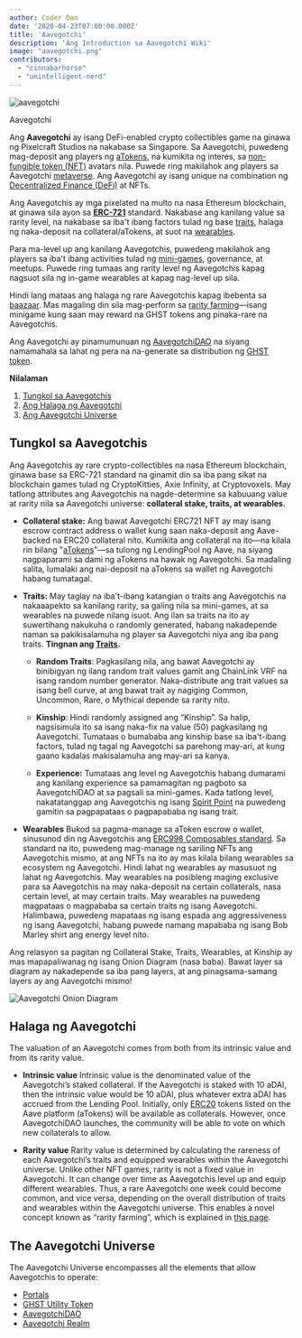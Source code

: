 ```yaml
---
author: Coder Dan
date: '2020-04-23T07:00:00.000Z'
title: 'Aavegotchi'
description: 'Ang Introduction sa Aavegotchi Wiki'
image: "aavegotchi.png"
contributors:
  - "cinnabarhorse"
  - "unintelligent-nerd"
---
```


<div class="headerImageContainer">
<img class="headerImage" src="/aavegotchi.png" alt="aavegotchi" />
<p class="headerImageText">Aavegotchi</p>
</div>

Ang **Aavegotchi** ay isang DeFi-enabled crypto collectibles game na ginawa ng Pixelcraft Studios na nakabase sa Singapore. Sa Aavegotchi, puwedeng mag-deposit ang players ng [aTokens](/atokens), na kumikita ng interes, sa [non-fungible token (NFT)](/glossary#non-fungible-token) avatars nila. Puwede ring makilahok ang players sa Aavegotchi [metaverse](/metaverse). Ang Aavegotchi ay isang unique na combination ng [Decentralized Finance (DeFi)](/glossary#defi-101) at NFTs.

Ang Aavegotchis ay mga pixelated na multo na nasa Ethereum blockchain, at ginawa sila ayon sa [**ERC-721**](/glossary#erc-721) standard. Nakabase ang kanilang value sa rarity level, na nakabase sa iba't ibang factors tulad ng base [traits](/traits), halaga ng naka-deposit na collateral/aTokens, at suot na [wearables](/wearables).

Para ma-level up ang kanilang Aavegotchis, puwedeng makilahok ang players sa iba't ibang activities tulad ng [mini-games](/minigames), governance, at meetups. Puwede ring tumaas ang rarity level ng Aavegotchis kapag nagsuot sila ng in-game wearables at kapag nag-level up sila.

Hindi lang mataas ang halaga ng rare Aavegotchis kapag ibebenta sa [baazaar](/baazaar). Mas magaling din sila mag-perform sa [rarity farming](/rarity-farming)—isang minigame kung saan may reward na GHST tokens ang pinaka-rare na Aavegotchis.

Ang Aavegotchi ay pinamumunuan ng [AavegotchiDAO](/dao) na siyang namamahala sa lahat ng pera na na-generate sa distribution ng [GHST token](/ghst).

<div class="contentsBox">

**Nilalaman**

<ol>
<li><a href=#about-aavegotchis>Tungkol sa Aavegotchis</a></li>
<li><a href=#aavegotchi-value>Ang Halaga ng Aavegotchi</a></li>
<li><a href=#the-aavegotchi-universe>Ang Aavegotchi Universe</a></li>
</ol>

</div>

## Tungkol sa Aavegotchis
Ang Aavegotchis ay rare crypto-collectibles na nasa Ethereum blockchain, ginawa base sa ERC-721 standard na ginamit din sa iba pang sikat na blockchain games tulad ng CryptoKitties, Axie Infinity, at Cryptovoxels. May tatlong attributes ang Aavegotchis na nagde-determine sa kabuuang value at rarity nila sa Aavegotchi universe: **collateral stake, traits, at wearables.**

*  **Collateral stake:** Ang bawat Aavegotchi ERC721 NFT ay may isang escrow contract address o wallet kung saan naka-deposit ang Aave-backed na ERC20 collateral nito. Kumikita ang collateral na ito—na kilala rin bilang "[aTokens](/atokens)"—sa tulong ng LendingPool ng Aave, na siyang nagpaparami sa dami ng aTokens na hawak ng Aavegotchi. Sa madaling salita, lumalaki ang nai-deposit na aTokens sa wallet ng Aavegotchi habang tumatagal.


*  **Traits:** May taglay na iba't-ibang katangian o traits ang Aavegotchis na nakaaapekto sa kanilang rarity, sa galing nila sa mini-games, at sa wearables na puwede nilang isuot. Ang ilan sa traits na ito ay suwertihang nakukuha o randomly generated, habang nakadepende naman sa pakikisalamuha ng player sa Aavegotchi niya ang iba pang traits. **Tingnan ang [Traits](/traits).**

    * **Random Traits**: Pagkasilang nila, ang bawat Aavegotchi ay binibigyan ng ilang random trait values gamit ang ChainLink VRF na isang random number generator. Naka-distribute ang trait values sa isang bell curve, at ang bawat trait ay nagiging Common, Uncommon, Rare, o Mythical depende sa rarity nito.

    *  **Kinship**: Hindi randomly assigned ang “Kinship”. Sa halip, nagsisimula ito sa isang naka-fix na value (50) pagkasilang ng Aavegotchi. Tumataas o bumababa ang kinship base sa iba't-ibang factors, tulad ng tagal ng Aavegotchi sa parehong may-ari, at kung gaano kadalas makisalamuha ang may-ari sa kanya.

    *  **Experience:** Tumataas ang level ng Aavegotchis habang dumarami ang kanilang experience sa pamamagitan ng pagboto sa AavegotchiDAO at sa pagsali sa mini-games. Kada tatlong level, nakatatanggap ang Aavegotchis ng isang [Spirit Point](/glossary#spirit-point) na puwedeng gamitin sa pagpapataas o pagpapababa ng isang trait.

* **Wearables** Bukod sa pagma-manage sa aToken escrow o wallet, sinusunod din ng Aavegotchis ang [ERC998 Composables standard](/glossary#erc-998). Sa standard na ito, puwedeng mag-manage ng sariling NFTs ang Aavegotchis mismo, at ang NFTs na ito ay mas kilala bilang wearables sa ecosystem ng Aavegotchi. Hindi lahat ng wearables ay masusuot ng lahat ng Aavegotchis. May wearables na posibleng maging exclusive para sa Aavegotchis na may naka-deposit na certain collaterals, nasa certain level, at may certain traits. May wearables na puwedeng magpataas o magpababa sa certain traits ng isang Aavegotchi. Halimbawa, puwedeng mapataas ng isang espada ang aggressiveness ng isang Aavegotchi, habang puwede namang mapababa ng isang Bob Marley shirt ang energy level nito.

Ang relasyon sa pagitan ng Collateral Stake, Traits, Wearables, at Kinship ay mas mapapaliwanag ng isang Onion Diagram (nasa baba). Bawat layer sa diagram ay nakadepende sa iba pang layers, at ang pinagsama-samang layers ay ang Aavegotchi mismo!

<img class = "bodyImage" src = "/introduction/aavegotchi-onion-diagram.png" alt = "Aavegotchi Onion Diagram" />

## Halaga ng Aavegotchi
The valuation of an Aavegotchi comes from both from its intrinsic value and from its rarity value.

* **Intrinsic value** Intrinsic value is the denominated value of the Aavegotchi’s staked collateral. If the Aavegotchi is staked with 10 aDAI, then the intrinsic value would be 10 aDAI, plus whatever extra aDAI has accrued from the Lending Pool. Initially, only [ERC20](/glossary#erc-20) tokens listed on the Aave platform (aTokens) will be available as collaterals. However, once AavegotchiDAO launches, the community will be able to vote on which new collaterals to allow.

* **Rarity value** Rarity value is determined by calculating the rareness of each Aavegotchi’s traits and equipped wearables within the Aavegotchi universe. Unlike other NFT games, rarity is not a fixed value in Aavegotchi. It can change over time as Aavegotchis level up and equip different wearables. Thus, a rare Aavegotchi one week could become common, and vice versa, depending on the overall distribution of traits and wearables within the Aavegotchi universe. This enables a novel concept known as “rarity farming”, which is explained in [this page](/rarity-farming).

## The Aavegotchi Universe
The Aavegotchi Universe encompasses all the elements that allow Aavegotchis to operate:
* [Portals](/portals)
* [GHST Utility Token](/ghst)
* [AavegotchiDAO](/dao)
* [Aavegotchi Realm](/metaverse)